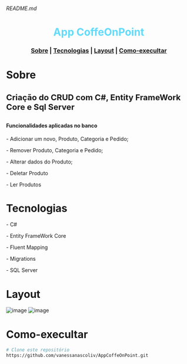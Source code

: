 ###### README.md

<h1 align="center" style="font-weight:bold; color:#61DBFB">App CoffeOnPoint</h1>

<h3 align="center">
  <a  href="#sobre">Sobre</a> |
  <a href="#tecnologias">Tecnologias</a> |
  <a href="#layout">Layout</a> |
  <a href="#como-execultar">Como-execultar</a> 
</h3>

# Sobre
<h4 style="font-size:22px">Criação do CRUD com  C#, Entity FrameWork Core e Sql Server</h4> 
<h4>Funcionalidades aplicadas no banco</h4> 
<p>- Adicionar um novo, Produto, Categoria e Pedido;</P>
<p>- Remover Produto, Categoria e Pedido;</P>
<p>- Alterar dados do Produto;</P>
<p>- Deletar Produto</P>
<p>- Ler Produtos</P>


# Tecnologias
<div display="flex" >
<p>- C#</P>
<p>- Entity FrameWork Core</P>
<p>- Fluent Mapping</P>
<p>- Migrations</P>
<p>- SQL Server</P>
 </div>


# Layout
![image](https://github.com/vanessanascoliv/AppCoffeOnPoint/assets/28486438/dc8283c4-9057-436d-b280-549df5d30660)
![image](https://github.com/vanessanascoliv/AppCoffeOnPoint/assets/28486438/02e90503-6e36-45c3-9ee2-5b05f63baffb)



# Como-execultar
```bash
# Clone este repositório
https://github.com/vanessanascoliv/AppCoffeOnPoint.git


```

